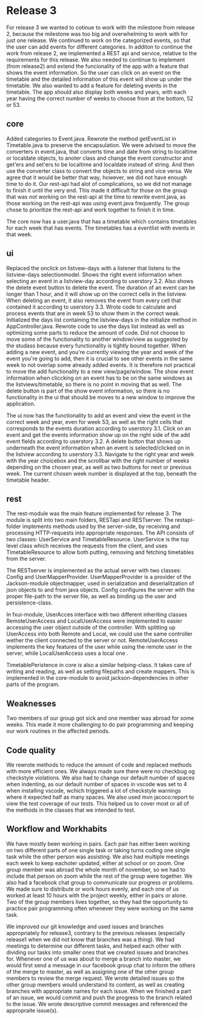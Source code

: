 # Release 3
For release 3 we wanted to cotinue to work with the milestone from release 2, because the milestone was too big and overwhelming to work with for just one release. We continued to work on the categorized events, so that the user can add events for different categories. In additon to continue the work from release 2, we implemented a REST api and service, relative to the requirements for this release. 
We also needed to continue to implement (from release2) and extend the funcionality of the app with a feature that shows the event information. So the user can click on an event on the timetable and the detailed information of this event will show up under the timetable. We also wanted to add a feature for deleting events in the timetable. The app should also display both weeks and years, with each year having the correct number of weeks to choose from at the bottom, 52 or 53. 

## core
Added categories to Event.java. Rewrote the method getEventList in Timetable.java to preserve the encapsulation.
We were advised to move the converters in event.java, that converts time and date from string to localtime or localdate objects, to anoter class and change the event constructor and get'ers and set'ers to be localtime and localdate instead of string. And then use the converter class to convert the objects to string and vice versa. We agree that it would be better that way, however, we did not have enough time to do it. Our rest-api had alot of complications, so we did not manage to finish it until the very end. This made it difficult for those on the group that was not working on the rest-api at the time to rewrite event.java, as those working on the rest-api was using event.java frequently. The group chose to prioritize the rest-api and work together to finish it in time.

The core now has a user.java that has a timetable which contains timetables for each week that has events. The timetables has a eventlist with events in that week.

## ui
Replaced the onclick on listvew-days with a listener that listens to the listview-days selectionmodel.
Shows the right event information when selecting an event in a listview-day according to userstory 3.2. Also shows the delete event button to delete the event. The duration of an event can be longer than 1 hour, and it will show up on the correct cells in the listview. When deleting an event, it also removes the event from every cell that contained it according to userstory 3.3.
Wrote code to calculate and process events that are in week 53 to show them in the correct weak.
Initialized the days list containing the listview-days in the initialize method in AppController.java. Rewrote code to use the days list instead as well as optimizing some parts to reduce the amount of code.
Did not choose to move some of the functionality to another window/view as suggested by the studass because every functionality is tightly bound together. When adding a new event, and you're currently viewing the year and week of the event you're going to add, then it is crucial to see other events in the same week to not overlap some already added events. It is therefore not practical to move the add functionality to a new view/page/window. The show event information when cliccking on an event has to be on the same windows as the listviews/timetable, so there is no point in moving that as well. The delete button is part of the show event information, so there is no functionality in the ui that should be moves to a new window to improve the application.

The ui now has the functionality to add an event and view the event in the correct week and year, even for week 53, as well as the right cells that corresponds to the events duration according to userstory 3.1. Click on an event and get the events information show up on the right side of the add event fields according to userstory 3.2. A delete button that shows up underneath the event information when an event is selected/clicked on in the listview according to userstory 3.3. Navigate to the right year and week with the year choicebox and the scrollbar with the right number of weeks depending on the chosen year, as well as two buttons for next or previous week. The current chosen week number is displayed at the top, beneath the timetable header.


## rest
The rest-module was the main feature implemented for release 3. The module is split into two main folders, RESTapi and RESTserver. The restapi-folder implements methods used by the server-side, by receiving and processing HTTP-requests into appropriate responses. The API consists of two classes: UserService and TimetableResource. UserService is the top level class which receives the requests from the client, and uses TimetableResource to allow both putting, removing and fetching timetables from the server. 

The RESTserver is implemented as the actual server with two classes: Config and UserMapperProvider. UserMapperProvider is a provider of the Jackson-module objectmapper, used in serialization and deserialitzation of json objects to and from java objects. Config configures the server with the proper file-path to the server file, as well as binding up the user and persistence-class. 

In fxui-module, UserAcces interface with two different inheriting classes RemoteUserAccess and LocalUserAccess were implemented to easier accessing the user object outside of the controller. With splitting up UserAccess into both Remote and Local, we could use the same controller wether the client connected to the server or not. RemoteUserAccess implements the key features of the user while using the remote user in the server, while LocalUserAccess uses a local one .

TimetablePeristence in core is also a similar helping-class. It takes care of writing and reading, as well as setting filepaths and create mappers. This is implemented in the core-module to avoid jackson-dependencies in other parts of the program. 
## Weaknesses
Two members of our group got sick and one member was abroad for some weeks. This made it more challenging to do pair programming and keeping our work routines in the affected periods.

## Code quality
We rewrote methods to reduce the amount of code and replaced methods with more efficient ones. We always made sure there were no checkbug og checkstyle violations. We also had to change our default number of spaces when indenting, as our default number of spaces in vscode was set to 4 when installing vscode, wchich triggered a lot of checkstyle warnings where it expected half as many spaces. We also used mvn jacoco:report to view the test coverage of our tests. This helped us to cover most or all of the methods in the classes that we intended to test.

## Workflow and Workhabits
We have mostly been working in pairs. Each pair has either been working on two different parts of one single task or taking turns coding one single task while the other person was assisting. We also had multiple meetings each week to keep eachoter updated, either at school or on zoom. One group member was abroad the whole month of november, so we had to include that person on zoom while the rest of the group were together. We also had a facebook chat group to communicate our progress or problems.
We made sure to distribute or work hours evenly, and each one of us worked at least 10 hours with the project weekly, either in pairs or alone. Two of the group members lives together, so they had the opportunity to practice pair programming often whenever they were working on the same task. 

We improved our git knowledge and used issues and branches appropriately for release3, contrary to the previous releases (especially release1 when we did not know that branches was a thing). We had meetings to determine our different tasks, and helped each other with dividing our tasks into smaller ones that we created issues and branches for. Whenever one of us was about to merge a branch into master, we would first send a message in our facebook group chat to inform the others of the merge to master, as well as assigning one of the other group members to review the merge request. 
We wrote detailed issues so the other group members would understand its content, as well as creating branches with appropriate names for each issue. When we finished a part of an issue, we would commit and push the progress to the branch related to the issue. We wrote descriptive commit messages and referenced the appropraite issue(s).